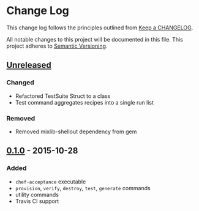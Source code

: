 # Change Log
This change log follows the principles
outlined from [Keep a CHANGELOG](http://keepachangelog.com/).

All notable changes to this project will be documented in this file.
This project adheres to [Semantic Versioning](http://semver.org/).

## [Unreleased]
### Changed
- Refactored TestSuite Struct to a class
- Test command aggregates recipes into a single run list

### Removed
- Removed mixlib-shellout dependency from gem

## [0.1.0] - 2015-10-28
### Added
- `chef-acceptance` executable
- `provision`, `verify`, `destroy`, `test`, `generate` commands
- utility commands
- Travis CI support

[Unreleased]: https://github.com/chef/chef-acceptance/compare/v0.1.0...HEAD
[0.1.0]: https://github.com/chef/chef-acceptance/compare/3b46b84532f734f07b2cca5e4c57d34ec535f0d7...v0.1.0
